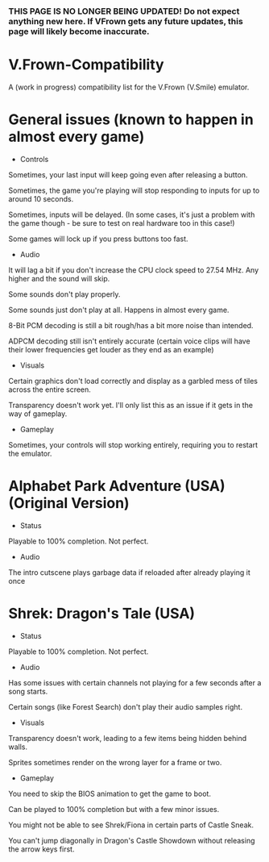 ### THIS PAGE IS NO LONGER BEING UPDATED! Do not expect anything new here. If VFrown gets any future updates, this page will likely become inaccurate.

# V.Frown-Compatibility
A (work in progress) compatibility list for the V.Frown (V.Smile) emulator.

# General issues (known to happen in almost every game)
- Controls

Sometimes, your last input will keep going even after releasing a button.

Sometimes, the game you're playing will stop responding to inputs for up to around 10 seconds.

Sometimes, inputs will be delayed. (In some cases, it's just a problem with the game though - be sure to test on real hardware too in this case!)

Some games will lock up if you press buttons too fast.

- Audio

It will lag a bit if you don't increase the CPU clock speed to 27.54 MHz. Any higher and the sound will skip.

Some sounds don't play properly.

Some sounds just don't play at all. Happens in almost every game.

8-Bit PCM decoding is still a bit rough/has a bit more noise than intended.

ADPCM decoding still isn't entirely accurate (certain voice clips will have their lower frequencies get louder as they end as an example)

- Visuals

Certain graphics don't load correctly and display as a garbled mess of tiles across the entire screen.

Transparency doesn't work yet. I'll only list this as an issue if it gets in the way of gameplay.

- Gameplay

Sometimes, your controls will stop working entirely, requiring you to restart the emulator.

# Alphabet Park Adventure (USA) (Original Version)
- Status

Playable to 100% completion. Not perfect.

- Audio

The intro cutscene plays garbage data if reloaded after already playing it once

# Shrek: Dragon's Tale (USA)
- Status

Playable to 100% completion. Not perfect.

- Audio

Has some issues with certain channels not playing for a few seconds after a song starts.

Certain songs (like Forest Search) don't play their audio samples right.

- Visuals

Transparency doesn't work, leading to a few items being hidden behind walls.

Sprites sometimes render on the wrong layer for a frame or two.

- Gameplay

You need to skip the BIOS animation to get the game to boot.

Can be played to 100% completion but with a few minor issues.

You might not be able to see Shrek/Fiona in certain parts of Castle Sneak.

You can't jump diagonally in Dragon's Castle Showdown without releasing the arrow keys first.
